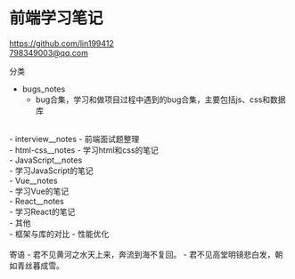 # 前端学习笔记
https://github.com/lin199412
<br>
798349003@qq.com

分类
- bugs_notes
    - bug合集，学习和做项目过程中遇到的bug合集，主要包括js、css和数据库
<br>
- interview__notes
    - 前端面试题整理
<br>
- html-css__notes
    - 学习html和css的笔记
<br>
- JavaScript__notes
<br>
    - 学习JavaScript的笔记
<br>
- Vue__notes
<br>
    - 学习Vue的笔记
<br>
- React__notes
<br>
    - 学习React的笔记
<br>
- 其他
<br>
    - 框架与库的对比
    - 性能优化
<br>
<br>
寄语
- 君不见黄河之水天上来，奔流到海不复回。
- 君不见高堂明镜悲白发，朝如青丝暮成雪。   
